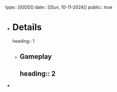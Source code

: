 type:: [[GDD]]
date:: [[Sun, 10-11-2024]]
public:: true

- # Details
  heading:: 1
	- ## Gameplay
	  heading:: 2
		-
-